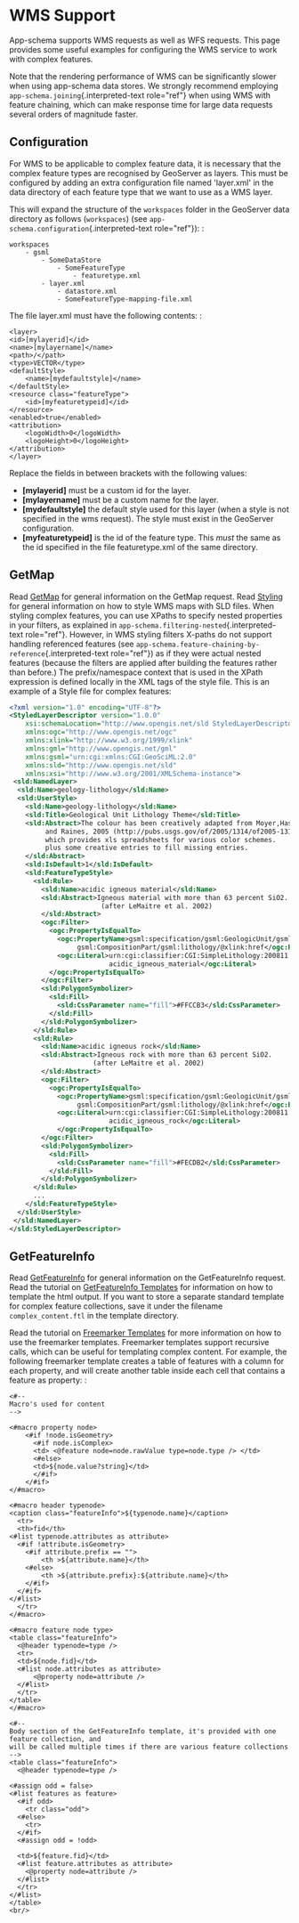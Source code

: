 # WMS Support

App-schema supports WMS requests as well as WFS requests. This page provides some useful examples for configuring the WMS service to work with complex features.

Note that the rendering performance of WMS can be significantly slower when using app-schema data stores. We strongly recommend employing `app-schema.joining`{.interpreted-text role="ref"} when using WMS with feature chaining, which can make response time for large data requests several orders of magnitude faster.

## Configuration

For WMS to be applicable to complex feature data, it is necessary that the complex feature types are recognised by GeoServer as layers. This must be configured by adding an extra configuration file named 'layer.xml' in the data directory of each feature type that we want to use as a WMS layer.

This will expand the structure of the `workspaces` folder in the GeoServer data directory as follows (`workspaces`) (see `app-schema.configuration`{.interpreted-text role="ref"}): :

    workspaces
        - gsml
            - SomeDataStore
                - SomeFeatureType
                    - featuretype.xml
            - layer.xml
                - datastore.xml
                - SomeFeatureType-mapping-file.xml

The file layer.xml must have the following contents: :

    <layer>
    <id>[mylayerid]</id>
    <name>[mylayername]</name>
    <path>/</path>
    <type>VECTOR</type>
    <defaultStyle>
        <name>[mydefaultstyle]</name>
    </defaultStyle>
    <resource class="featureType">
        <id>[myfeaturetypeid]</id>
    </resource>
    <enabled>true</enabled>
    <attribution>
        <logoWidth>0</logoWidth>
        <logoHeight>0</logoHeight>
    </attribution>
    </layer> 

Replace the fields in between brackets with the following values:

-   **[mylayerid]** must be a custom id for the layer.
-   **[mylayername]** must be a custom name for the layer.
-   **[mydefaultstyle]** the default style used for this layer (when a style is not specified in the wms request). The style must exist in the GeoServer configuration.
-   **[myfeaturetypeid]** is the id of the feature type. This *must* the same as the id specified in the file featuretype.xml of the same directory.

## GetMap

Read [GetMap](../../services/wms/reference.md#wms_getmap) for general information on the GetMap request. Read [Styling](../../styling/index.md) for general information on how to style WMS maps with SLD files. When styling complex features, you can use XPaths to specify nested properties in your filters, as explained in `app-schema.filtering-nested`{.interpreted-text role="ref"}. However, in WMS styling filters X-paths do not support handling referenced features (see `app-schema.feature-chaining-by-reference`{.interpreted-text role="ref"}) as if they were actual nested features (because the filters are applied after building the features rather than before.) The prefix/namespace context that is used in the XPath expression is defined locally in the XML tags of the style file. This is an example of a Style file for complex features:

``` xml
<?xml version="1.0" encoding="UTF-8"?>
<StyledLayerDescriptor version="1.0.0" 
    xsi:schemaLocation="http://www.opengis.net/sld StyledLayerDescriptor.xsd" 
    xmlns:ogc="http://www.opengis.net/ogc" 
    xmlns:xlink="http://www.w3.org/1999/xlink" 
    xmlns:gml="http://www.opengis.net/gml" 
    xmlns:gsml="urn:cgi:xmlns:CGI:GeoSciML:2.0"
    xmlns:sld="http://www.opengis.net/sld"
    xmlns:xsi="http://www.w3.org/2001/XMLSchema-instance">
 <sld:NamedLayer>
  <sld:Name>geology-lithology</sld:Name>
  <sld:UserStyle>
    <sld:Name>geology-lithology</sld:Name>
    <sld:Title>Geological Unit Lithology Theme</sld:Title>
    <sld:Abstract>The colour has been creatively adapted from Moyer,Hasting
         and Raines, 2005 (http://pubs.usgs.gov/of/2005/1314/of2005-1314.pdf) 
         which provides xls spreadsheets for various color schemes. 
         plus some creative entries to fill missing entries.
    </sld:Abstract>
    <sld:IsDefault>1</sld:IsDefault>
    <sld:FeatureTypeStyle>
      <sld:Rule>
        <sld:Name>acidic igneous material</sld:Name>
        <sld:Abstract>Igneous material with more than 63 percent SiO2.  
                       (after LeMaitre et al. 2002)
        </sld:Abstract>
        <ogc:Filter>
          <ogc:PropertyIsEqualTo>
            <ogc:PropertyName>gsml:specification/gsml:GeologicUnit/gsml:composition/
                 gsml:CompositionPart/gsml:lithology/@xlink:href</ogc:PropertyName>
            <ogc:Literal>urn:cgi:classifier:CGI:SimpleLithology:200811:
                         acidic_igneous_material</ogc:Literal>
          </ogc:PropertyIsEqualTo>
        </ogc:Filter>
        <sld:PolygonSymbolizer>
          <sld:Fill>
            <sld:CssParameter name="fill">#FFCCB3</sld:CssParameter>
          </sld:Fill>
        </sld:PolygonSymbolizer>
      </sld:Rule>
      <sld:Rule>
        <sld:Name>acidic igneous rock</sld:Name>
        <sld:Abstract>Igneous rock with more than 63 percent SiO2.  
                     (after LeMaitre et al. 2002)
        </sld:Abstract>
        <ogc:Filter>
          <ogc:PropertyIsEqualTo>
            <ogc:PropertyName>gsml:specification/gsml:GeologicUnit/gsml:composition/
                 gsml:CompositionPart/gsml:lithology/@xlink:href</ogc:PropertyName>
            <ogc:Literal>urn:cgi:classifier:CGI:SimpleLithology:200811:
                         acidic_igneous_rock</ogc:Literal>
            </ogc:PropertyIsEqualTo>
        </ogc:Filter>
        <sld:PolygonSymbolizer>
          <sld:Fill>
            <sld:CssParameter name="fill">#FECDB2</sld:CssParameter>
          </sld:Fill>
        </sld:PolygonSymbolizer>
      </sld:Rule>
      ...
    </sld:FeatureTypeStyle>
  </sld:UserStyle>
 </sld:NamedLayer>
</sld:StyledLayerDescriptor>
```

## GetFeatureInfo

Read [GetFeatureInfo](../../services/wms/reference.md#wms_getfeatureinfo) for general information on the GetFeatureInfo request. Read the tutorial on [GetFeatureInfo Templates](../../tutorials/GetFeatureInfo/index.md) for information on how to template the html output. If you want to store a separate standard template for complex feature collections, save it under the filename `complex_content.ftl` in the template directory.

Read the tutorial on [Freemarker Templates](../../tutorials/freemarker.md) for more information on how to use the freemarker templates. Freemarker templates support recursive calls, which can be useful for templating complex content. For example, the following freemarker template creates a table of features with a column for each property, and will create another table inside each cell that contains a feature as property: :

    <#-- 
    Macro's used for content
    -->

    <#macro property node>
        <#if !node.isGeometry>
          <#if node.isComplex>      
          <td> <@feature node=node.rawValue type=node.type /> </td>  
          <#else>
          <td>${node.value?string}</td>
          </#if>
        </#if>
    </#macro>

    <#macro header typenode>
    <caption class="featureInfo">${typenode.name}</caption>
      <tr>
      <th>fid</th>
    <#list typenode.attributes as attribute>
      <#if !attribute.isGeometry>
        <#if attribute.prefix == "">      
            <th >${attribute.name}</th>
        <#else>
            <th >${attribute.prefix}:${attribute.name}</th>
        </#if>
      </#if>
    </#list>
      </tr>
    </#macro>

    <#macro feature node type>
    <table class="featureInfo">
      <@header typenode=type />
      <tr>
      <td>${node.fid}</td>    
      <#list node.attributes as attribute>
          <@property node=attribute />
      </#list>
      </tr>
    </table>
    </#macro>

    <#-- 
    Body section of the GetFeatureInfo template, it's provided with one feature collection, and
    will be called multiple times if there are various feature collections
    -->
    <table class="featureInfo">
      <@header typenode=type />

    <#assign odd = false>
    <#list features as feature>
      <#if odd>
        <tr class="odd">
      <#else>
        <tr>
      </#if>
      <#assign odd = !odd>

      <td>${feature.fid}</td>    
      <#list feature.attributes as attribute>
        <@property node=attribute />
      </#list>
      </tr>
    </#list>
    </table>
    <br/>

